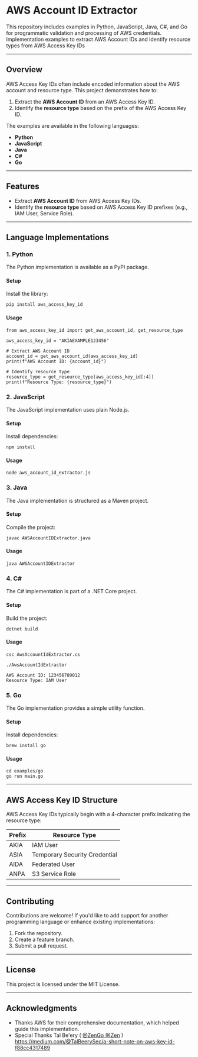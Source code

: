# **AWS Account ID Extractor**

This repository includes examples in Python, JavaScript, Java, C#, and Go for programmatic validation and processing of AWS credentials. Implementation examples to extract AWS Account IDs and identify resource types from AWS Access Key IDs

---

## **Overview**

AWS Access Key IDs often include encoded information about the AWS account and resource type. This project demonstrates how to:

1. Extract the **AWS Account ID** from an AWS Access Key ID.  
2. Identify the **resource type** based on the prefix of the AWS Access Key ID.

The examples are available in the following languages:

* **Python**  
* **JavaScript**  
* **Java**  
* **C\#**  
* **Go**

---

## **Features**

* Extract **AWS Account ID** from AWS Access Key IDs.  
* Identify the **resource type** based on AWS Access Key ID prefixes (e.g., IAM User, Service Role).

---

## **Language Implementations**

### **1\. Python**

The Python implementation is available as a PyPI package.

#### **Setup**

Install the library:
 
```
pip install aws_access_key_id
```

#### **Usage**

```
from aws_access_key_id import get_aws_account_id, get_resource_type

aws_access_key_id = "AKIAEXAMPLE123456"

# Extract AWS Account ID  
account_id = get_aws_account_id(aws_access_key_id)  
print(f"AWS Account ID: {account_id}")

# Identify resource type  
resource_type = get_resource_type(aws_access_key_id[:4])
print(f"Resource Type: {resource_type}")
```

### **2\. JavaScript**

The JavaScript implementation uses plain Node.js.

#### **Setup**

Install dependencies:


```
npm install
```

#### **Usage**
 
```
node aws_account_id_extractor.js
```

### **3\. Java**

The Java implementation is structured as a Maven project.

#### **Setup**

Compile the project:
  
```
javac AWSAccountIDExtractor.java
```

#### **Usage**

```
java AWSAccountIDExtractor
```

### **4\. C\#**

The C\# implementation is part of a .NET Core project.

#### **Setup**

Build the project:

```
dotnet build
```

#### **Usage**
  
```
csc AwsAccountIdExtractor.cs
```

```
./AwsAccountIdExtractor

AWS Account ID: 123456789012
Resource Type: IAM User
```

### **5\. Go**

The Go implementation provides a simple utility function.

#### **Setup**

Install dependencies:
 
```
brew install go
```

#### **Usage**
 
```
cd examples/go
go run main.go
```

---

## **AWS Access Key ID Structure**

AWS Access Key IDs typically begin with a 4-character prefix indicating the resource type:

| Prefix | Resource Type |
| ----- | ----- |
| AKIA | IAM User |
| ASIA | Temporary Security Credential |
| AIDA | Federated User |
| ANPA | S3 Service Role |

---

## **Contributing**

Contributions are welcome\! If you'd like to add support for another programming language or enhance existing implementations:

1. Fork the repository.  
2. Create a feature branch.  
3. Submit a pull request.

---

## **License**

This project is licensed under the MIT License.

---

## **Acknowledgments**


* Thanks AWS for their comprehensive documentation, which helped guide this implementation.
* Special Thanks Tal Be'ery ( [@ZenGo (KZen](https://x.com/TalBeerySec) ) https://medium.com/@TalBeerySec/a-short-note-on-aws-key-id-f88cc4317489


